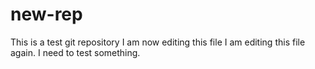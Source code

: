 # new-rep
This is a test git repository
I am now editing this file
I am editing this file again.
I need to test something.
